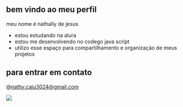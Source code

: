 ## bem vindo ao meu perfil 

meu nome é nathally de jesus
- estou estudando na alura
- estou me desenvolvendo no codego java script
- utilizo esse espaço para compartilhamento e organização de  meus projetos

## para entrar em contato

@nathy.caju3024@gmail.com

![](![image](https://github.com/colombiana4444/colombiana/assets/171447169/e5f7462e-18ad-49f4-85b9-812573a9f972))
